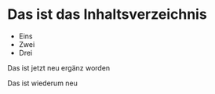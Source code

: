 # Das ist das Inhaltsverzeichnis
- Eins
- Zwei
- Drei

Das ist jetzt neu ergänz worden

Das ist wiederum neu